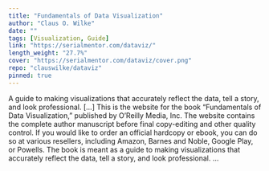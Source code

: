 ```yaml
---
title: "Fundamentals of Data Visualization"
author: "Claus O. Wilke"
date: ""
tags: [Visualization, Guide]
link: "https://serialmentor.com/dataviz/"
length_weight: "27.7%"
cover: "https://serialmentor.com/dataviz/cover.png"
repo: "clauswilke/dataviz"
pinned: true
---
```


A guide to making visualizations that accurately reflect the data, tell a story, and look professional. [...] This is the website for the book “Fundamentals of Data Visualization,” published by O’Reilly Media, Inc. The website contains the complete author manuscript before final copy-editing and other quality control. If you would like to order an official hardcopy or ebook, you can do so at various resellers, including Amazon, Barnes and Noble, Google Play, or Powells. The book is meant as a guide to making visualizations that accurately reflect the data, tell a story, and look professional.  ...
